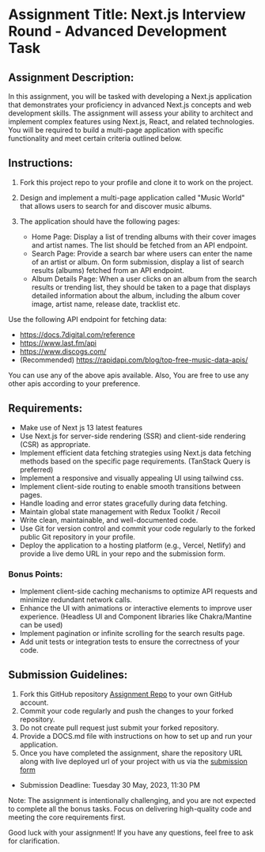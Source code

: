 # Assignment Title: Next.js Interview Round - Advanced Development Task

## Assignment Description:

In this assignment, you will be tasked with developing a Next.js application that demonstrates your proficiency in advanced Next.js concepts and web development skills. The assignment will assess your ability to architect and implement complex features using Next.js, React, and related technologies. You will be required to build a multi-page application with specific functionality and meet certain criteria outlined below.

## Instructions:

1. Fork this project repo to your profile and clone it to work on the project.

2. Design and implement a multi-page application called "Music World" that allows users to search for and discover music albums.

3. The application should have the following pages:
   - Home Page: Display a list of trending albums with their cover images and artist names. The list should be fetched from an API endpoint.
   - Search Page: Provide a search bar where users can enter the name of an artist or album. On form submission, display a list of search results (albums) fetched from an API endpoint.
   - Album Details Page: When a user clicks on an album from the search results or trending list, they should be taken to a page that displays detailed information about the album, including the album cover image, artist name, release date, tracklist etc.

Use the following API endpoint for fetching data:

- https://docs.7digital.com/reference
- https://www.last.fm/api
- https://www.discogs.com/
- (Recommended) https://rapidapi.com/blog/top-free-music-data-apis/

You can use any of the above apis available. Also, You are free to use any other apis according to your preference.

## Requirements:

- Make use of Next js 13 latest features
- Use Next.js for server-side rendering (SSR) and client-side rendering (CSR) as appropriate.
- Implement efficient data fetching strategies using Next.js data fetching methods based on the specific page requirements. (TanStack Query is preferred)
- Implement a responsive and visually appealing UI using tailwind css.
- Implement client-side routing to enable smooth transitions between pages.
- Handle loading and error states gracefully during data fetching.
- Maintain global state management with Redux Toolkit / Recoil
- Write clean, maintainable, and well-documented code.
- Use Git for version control and commit your code regularly to the forked public Git repository in your profile.
- Deploy the application to a hosting platform (e.g., Vercel, Netlify) and provide a live demo URL in your repo and the submission form.

### Bonus Points:

- Implement client-side caching mechanisms to optimize API requests and minimize redundant network calls.
- Enhance the UI with animations or interactive elements to improve user experience. (Headless UI and Component libraries like Chakra/Mantine can be used)
- Implement pagination or infinite scrolling for the search results page.
- Add unit tests or integration tests to ensure the correctness of your code.

## Submission Guidelines:

1. Fork this GitHub repository [Assignment Repo](https://github.com/internsathi/frontend-assignment) to your own GitHub account.
2. Commit your code regularly and push the changes to your forked repository.
3. Do not create pull request just submit your forked repository.
4. Provide a DOCS.md file with instructions on how to set up and run your application.
5. Once you have completed the assignment, share the repository URL along with live deployed url of your project with us via the [submission form](https://docs.google.com/forms/d/e/1FAIpQLSd49m7F_6oSXSI5RFQY_ps2CDQIt3i_iCqrPgzplbqIy8N4EA/viewform)

- Submission Deadline: Tuesday 30 May, 2023, 11:30 PM


Note: The assignment is intentionally challenging, and you are not expected to complete all the bonus tasks. Focus on delivering high-quality code and meeting the core requirements first.

Good luck with your assignment! If you have any questions, feel free to ask for clarification.
